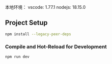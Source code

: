 本地环境：
vscode: 1.77.1
nodejs: 18.15.0

## Project Setup

```sh
npm install --legacy-peer-deps
```

### Compile and Hot-Reload for Development

```sh
npm run dev
```
